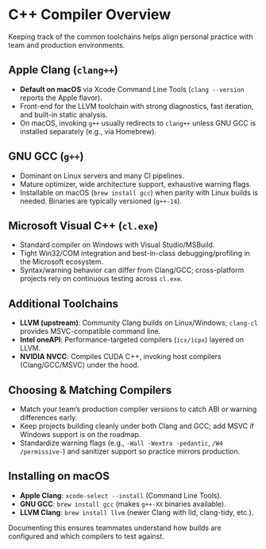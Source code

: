 # C++ Compiler Overview

Keeping track of the common toolchains helps align personal practice with team and production environments.

## Apple Clang (`clang++`)
- **Default on macOS** via Xcode Command Line Tools (`clang --version` reports the Apple flavor).
- Front-end for the LLVM toolchain with strong diagnostics, fast iteration, and built-in static analysis.
- On macOS, invoking `g++` usually redirects to `clang++` unless GNU GCC is installed separately (e.g., via Homebrew).

## GNU GCC (`g++`)
- Dominant on Linux servers and many CI pipelines.
- Mature optimizer, wide architecture support, exhaustive warning flags.
- Installable on macOS (`brew install gcc`) when parity with Linux builds is needed. Binaries are typically versioned (`g++-14`).

## Microsoft Visual C++ (`cl.exe`)
- Standard compiler on Windows with Visual Studio/MSBuild.
- Tight Win32/COM integration and best-in-class debugging/profiling in the Microsoft ecosystem.
- Syntax/warning behavior can differ from Clang/GCC; cross-platform projects rely on continuous testing across `cl.exe`.

## Additional Toolchains
- **LLVM (upstream)**: Community Clang builds on Linux/Windows; `clang-cl` provides MSVC-compatible command line.
- **Intel oneAPI**: Performance-targeted compilers (`icx/icpx`) layered on LLVM.
- **NVIDIA NVCC**: Compiles CUDA C++, invoking host compilers (Clang/GCC/MSVC) under the hood.

## Choosing & Matching Compilers
- Match your team’s production compiler versions to catch ABI or warning differences early.
- Keep projects building cleanly under both Clang and GCC; add MSVC if Windows support is on the roadmap.
- Standardize warning flags (e.g., `-Wall -Wextra -pedantic`, `/W4 /permissive-`) and sanitizer support so practice mirrors production.

## Installing on macOS
- **Apple Clang**: `xcode-select --install` (Command Line Tools).
- **GNU GCC**: `brew install gcc` (makes `g++-XX` binaries available).
- **LLVM Clang**: `brew install llvm` (newer Clang with lld, clang-tidy, etc.).

Documenting this ensures teammates understand how builds are configured and which compilers to test against.

